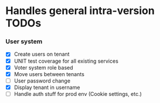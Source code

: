# Handles general intra-version TODOs

### User system

- [x] Create users on tenant
- [x] UNIT test coverage for all existing services
- [x] Voter system role based
- [x] Move users between tenants
- [ ] User password change
- [x] Display tenant in username
- [ ] Handle auth stuff for prod env (Cookie settings, etc.)